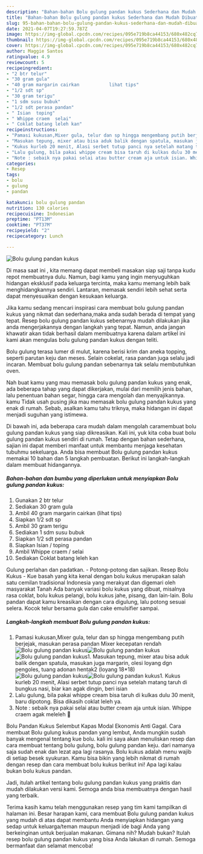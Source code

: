 ```yaml
---
description: "Bahan-bahan Bolu gulung pandan kukus Sederhana dan Mudah Dibuat"
title: "Bahan-bahan Bolu gulung pandan kukus Sederhana dan Mudah Dibuat"
slug: 95-bahan-bahan-bolu-gulung-pandan-kukus-sederhana-dan-mudah-dibuat
date: 2021-04-07T19:27:59.787Z
image: https://img-global.cpcdn.com/recipes/095e719b8ca44153/680x482cq70/bolu-gulung-pandan-kukus-foto-resep-utama.jpg
thumbnail: https://img-global.cpcdn.com/recipes/095e719b8ca44153/680x482cq70/bolu-gulung-pandan-kukus-foto-resep-utama.jpg
cover: https://img-global.cpcdn.com/recipes/095e719b8ca44153/680x482cq70/bolu-gulung-pandan-kukus-foto-resep-utama.jpg
author: Maggie Santos
ratingvalue: 4.9
reviewcount: 5
recipeingredient:
- "2 btr telur"
- "30 gram gula"
- "40 gram margarin cairkan           lihat tips"
- "1/2 sdt sp"
- "30 gram terigu"
- "1 sdm susu bubuk"
- "1/2 sdt perasa pandan"
- " Isian  toping"
- " Whippe craem  selai"
- " Coklat batang leleh kan"
recipeinstructions:
- "Pamasi kukusan,Mixer gula, telur dan sp hingga mengembang putih berjejak, masukan perasa pandan Mixer kecepatan rendah"
- "Masukan tepung, mixer atau bisa aduk balik dengan spatula, masukan juga margarin, olesi loyang dgn pengoles, tuang adonan hentak2 (loyang 18*18)"
- "Kukus kurleb 20 menit, Alasi serbet tutup panci nya setelah matang taruh di bungkus nasi, biar kan agak dingin, beri isian"
- "Lalu gulung, bila pakai whippe cream bisa taruh di kulkas dulu 30 menit, baru dipotong. Bisa dikasih coklat leleh ya."
- "Note : sebaik nya pakai selai atau butter cream aja untuk isian. Whippe craem agak meleleh 🤭"
categories:
- Resep
tags:
- bolu
- gulung
- pandan

katakunci: bolu gulung pandan 
nutrition: 130 calories
recipecuisine: Indonesian
preptime: "PT13M"
cooktime: "PT37M"
recipeyield: "2"
recipecategory: Lunch

---
```



![Bolu gulung pandan kukus](https://img-global.cpcdn.com/recipes/095e719b8ca44153/680x482cq70/bolu-gulung-pandan-kukus-foto-resep-utama.jpg)

Di masa  saat ini , kita memang dapat membeli masakan siap saji tanpa kudu repot membuatnya dulu. Namun, bagi kamu yang ingin menyuguhkan hidangan eksklusif pada keluarga tercinta, maka kamu memang lebih baik menghidangkannya sendiri. Lantaran, memasak sendiri lebih sehat serta dapat menyesuaikan dengan kesukaan keluarga.

Jika kamu sedang mencari inspirasi cara membuat bolu gulung pandan kukus yang nikmat dan sederhana,maka anda sudah berada di tempat yang tepat. Resep bolu gulung pandan kukus  sebenarnya mudah dilakukan jika anda mengerjakannya dengan langkah yang tepat. Namun, anda jangan khawatir akan tidak berhasil dalam membuatnya 
karena dalam artikel ini kami akan mengulas bolu gulung pandan kukus dengan teliti.  

Bolu gulung terasa lumer di mulut, karena berisi krim dan aneka topping, seperti parutan keju dan meses. Selain cokelat, rasa pandan juga selalu jadi incaran. Membuat bolu gulung pandan sebenarnya tak selalu membutuhkan oven.

Nah buat kamu yang mau memasak bolu gulung pandan kukus yang enak, ada beberapa tahap yang dapat dikerjakan, mulai dari memilih jenis bahan, lalu penentuan bahan segar, hingga cara mengolah dan menyajikannya. kamu Tidak usah pusing jika mau memasak bolu gulung pandan kukus yang enak di rumah. Sebab, asalkan kamu  tahu triknya, maka hidangan ini dapat menjadi suguhan yang istimewa.

Di bawah ini, ada beberapa cara mudah dalam mengolah caramembuat bolu gulung pandan kukus yang siap dikreasikan. Kali ini, yuk kita coba buat bolu gulung pandan kukus sendiri di rumah. Tetap dengan bahan sederhana, sajian ini dapat memberi manfaat untuk membantu menjaga kesehatan tubuhmu sekeluarga. Anda bisa membuat Bolu gulung pandan kukus memakai 10 bahan dan 5 langkah pembuatan. Berikut ini langkah-langkah dalam membuat hidangannya.

<!--inarticleads1-->

##### Bahan-bahan dan bumbu yang diperlukan untuk menyiapkan Bolu gulung pandan kukus:

1. Gunakan 2 btr telur
1. Sediakan 30 gram gula
1. Ambil 40 gram margarin cairkan           (lihat tips)
1. Siapkan 1/2 sdt sp
1. Ambil 30 gram terigu
1. Sediakan 1 sdm susu bubuk
1. Siapkan 1/2 sdt perasa pandan
1. Siapkan  Isian / toping
1. Ambil  Whippe craem / selai
1. Sediakan  Coklat batang leleh kan


Gulung perlahan dan padatkan. - Potong-potong dan sajikan. Resep Bolu Kukus - Kue basah yang kita kenal dengan bolu kukus merupakan salah satu cemilan tradisional Indonesia yang merakyat dan digemari oleh masyarakat Tanah Ada banyak variasi bolu kukus yang dibuat, misalnya rasa coklat, bolu kukus pelangi, bolu kukus jahe, pisang, dan lain-lain. Bolu pandan dapat kamu kreasikan dengan cara digulung, lalu potong sesuai selera. Kocok telur bersama gula dan cake emulsifier sampai. 

<!--inarticleads2-->

##### Langkah-langkah membuat Bolu gulung pandan kukus:

1. Pamasi kukusan,Mixer gula, telur dan sp hingga mengembang putih berjejak, masukan perasa pandan Mixer kecepatan rendah
<img src="https://img-global.cpcdn.com/steps/4e0e88ae786a685d/160x128cq70/bolu-gulung-pandan-kukus-langkah-memasak-1-foto.jpg" alt="Bolu gulung pandan kukus"><img src="https://img-global.cpcdn.com/steps/d6948d21d8779fee/160x128cq70/bolu-gulung-pandan-kukus-langkah-memasak-1-foto.jpg" alt="Bolu gulung pandan kukus"><img src="https://img-global.cpcdn.com/steps/a513de0899e63c75/160x128cq70/bolu-gulung-pandan-kukus-langkah-memasak-1-foto.jpg" alt="Bolu gulung pandan kukus">1. Masukan tepung, mixer atau bisa aduk balik dengan spatula, masukan juga margarin, olesi loyang dgn pengoles, tuang adonan hentak2 (loyang 18*18)
<img src="https://img-global.cpcdn.com/steps/ea41d7c8fba8e541/160x128cq70/bolu-gulung-pandan-kukus-langkah-memasak-2-foto.jpg" alt="Bolu gulung pandan kukus"><img src="https://img-global.cpcdn.com/steps/8a5da39c8ee83c9b/160x128cq70/bolu-gulung-pandan-kukus-langkah-memasak-2-foto.jpg" alt="Bolu gulung pandan kukus">1. Kukus kurleb 20 menit, Alasi serbet tutup panci nya setelah matang taruh di bungkus nasi, biar kan agak dingin, beri isian
1. Lalu gulung, bila pakai whippe cream bisa taruh di kulkas dulu 30 menit, baru dipotong. Bisa dikasih coklat leleh ya.
1. Note : sebaik nya pakai selai atau butter cream aja untuk isian. Whippe craem agak meleleh 🤭


Bolu Pandan Kukus Selembut Kapas Modal Ekonomis Anti Gagal. Cara membuat Bolu gulung kukus pandan yang lembut, Anda mungkin sudah banyak mengenal tentang kue bolu. kali ini saya akan menuliskan resep dan cara membuat tentang bolu gulung, bolu gulung pandan keju. dari namanya saja sudah enak dan lezat apa lagi rasanya. Bolu kukus adalah menu wajib di setiap besek syukuran. Kamu bisa bikin yang lebih nikmat di rumah dengan resep dan cara membuat bolu kukus berikut ini! Apa lagi kalau bukan bolu kukus pandan. 

Jadi, itulah artikel tentang  bolu gulung pandan kukus  yang praktis dan mudah dilakukan versi kami. Semoga anda bisa membuatnya dengan hasil yang terbaik. 

Terima kasih kamu telah menggunakan resep yang tim kami tampilkan di halaman ini. Besar harapan kami, cara membuat  Bolu gulung pandan kukus yang mudah di atas dapat membantu Anda menyiapkan hidangan yang sedap untuk keluarga/teman maupun menjadi ide bagi Anda yang berkeinginan untuk berjualan makanan. Gimana nih? Mudah bukan? Itulah resep bolu gulung pandan kukus yang bisa Anda lakukan di rumah. Semoga bermanfaat dan selamat mencoba!

